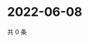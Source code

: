 # 2022-06-08

共 0 条

<!-- BEGIN WEIBO -->
<!-- 最后更新时间 Wed Jun 08 2022 15:01:28 GMT+0800 (China Standard Time) -->

<!-- END WEIBO -->
